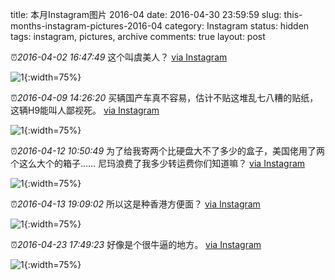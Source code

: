 title: 本月Instagram图片 2016-04
date: 2016-04-30 23:59:59
slug: this-months-instagram-pictures-2016-04
category: Instagram
status: hidden
tags: instagram, pictures, archive
comments: true
layout: post

⏰_2016-04-02 16:47:49_ 这个叫虞美人？
[via Instagram](https://www.instagram.com/p/BDsRQl1AV8YcdPJWgxwMSFF5UNJWJ6IaMcPrmQ0/)

![1](https://scontent-lax3-2.cdninstagram.com/vp/36b356654d0c8fe2645220be605b4b62/5DB83FD7/t51.2885-15/e35/12599523_473669279506813_1494678989_n.jpg?_nc_ht=scontent-lax3-2.cdninstagram.com){:width=75%}



⏰_2016-04-09 14:26:20_ 买辆国产车真不容易，估计不贴这堆乱七八糟的贴纸，这辆H9能叫人鄙视死。
[via Instagram](https://www.instagram.com/p/BD-CoZOAV6b2-0NoQGbQuKaUIMWbujGcIpWs0k0/)

![1](https://scontent-lax3-2.cdninstagram.com/vp/b986c606da3680222649c041b35ab176/5DA8930A/t51.2885-15/e35/12328388_1308547759162105_564622788_n.jpg?_nc_ht=scontent-lax3-2.cdninstagram.com){:width=75%}



⏰_2016-04-12 10:50:49_ 为了给我寄两个比硬盘大不了多少的盒子，美国佬用了两个这么大个的箱子…… 尼玛浪费了我多少转运费你们知道嘛？
[via Instagram](https://www.instagram.com/p/BEFYWkPgV9bm0NTLXjwbEiK2LkzMC7H6OXLkng0/)

![1](https://scontent-lax3-2.cdninstagram.com/vp/fd060f4b4e186b07233ced5ef2f6a108/5DBBB869/t51.2885-15/e35/12530882_843899939055331_330442534_n.jpg?_nc_ht=scontent-lax3-2.cdninstagram.com){:width=75%}



⏰_2016-04-13 19:09:02_ 所以这是种香港方便面？
[via Instagram](https://www.instagram.com/p/BEI2KcnAV8gWtyWXUpTKvi1voCnfwXOfsYdvs40/)

![1](https://scontent-lax3-2.cdninstagram.com/vp/4868184d7332b17aed509cd7e2f3d9b6/5DA99E97/t51.2885-15/e35/12724670_1079529472104936_869082408_n.jpg?_nc_ht=scontent-lax3-2.cdninstagram.com){:width=75%}






⏰_2016-04-23 17:49:23_ 好像是个很牛逼的地方。
[via Instagram](https://www.instagram.com/p/BEic_0jgV4-ZFhdn-_qNXvA1uDDVZUlVbPMH7c0/)

![1](https://scontent-lax3-2.cdninstagram.com/vp/dbea20405b28a27daf819bb6d488ae48/5DB2C380/t51.2885-15/e35/12918540_1040383769341121_1079633062_n.jpg?_nc_ht=scontent-lax3-2.cdninstagram.com){:width=75%}
